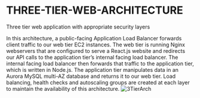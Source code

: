 # THREE-TIER-WEB-ARCHITECTURE
Three tier web application with appropriate security layers

In this architecture, a public-facing Application Load Balancer forwards client traffic to our web tier EC2 instances. The web tier is running Nginx webservers that are configured to serve a React.js website and redirects our API calls to the application tier’s internal facing load balancer. The internal facing load balancer then forwards that traffic to the application tier, which is written in Node.js. The application tier manipulates data in an Aurora MySQL multi-AZ database and returns it to our web tier. Load balancing, health checks and autoscaling groups are created at each layer to maintain the availability of this architecture.
![3TierArch](https://github.com/prabhukumar495/THREE-TIER-WEB-ARCHITECTURE/assets/109064542/416a0765-aae7-44b9-9025-367e8cc87305)
